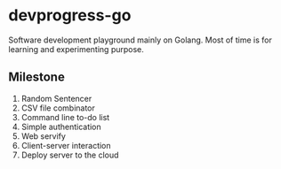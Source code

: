 # devprogress-go
Software development playground mainly on Golang. Most of time is for learning and experimenting purpose. 

## Milestone
1. Random Sentencer
2. CSV file combinator
3. Command line to-do list
4. Simple authentication
5. Web servify
6. Client-server interaction
7. Deploy server to the cloud
